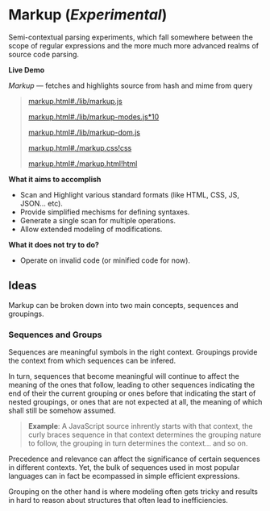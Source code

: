 # Markup (_Experimental_)

Semi-contextual parsing experiments, which fall somewhere between the scope of regular expressions and the more much more advanced realms of source code parsing.

**Live Demo**

_Markup_ — fetches and highlights source from hash and mime from query

> [markup.html#./lib/markup.js](./markup.html#./lib/markup.js)
>
> [markup.html#./lib/markup-modes.js\*10](./markup.html#./lib/markup-modes.js*10)
>
> [markup.html#./lib/markup-dom.js](./markup.html#./lib/markup-dom.js)
>
> [markup.html#./markup.css!css](./markup.html#./markup.css!css)
>
> [markup.html#./markup.html!html](./markup.html#./markup.html!html)

**What it aims to accomplish**

- Scan and Highlight various standard formats (like HTML, CSS, JS, JSON... etc).
- Provide simplified mechisms for defining syntaxes.
- Generate a single scan for multiple operations.
- Allow extended modeling of modifications.

**What it does not try to do?**

- Operate on invalid code (or minified code for now).

## Ideas

Markup can be broken down into two main concepts, sequences and groupings.

### Sequences and Groups

Sequences are meaningful symbols in the right context. Groupings provide
the context from which sequences can be infered.

In turn, sequences that become meaningful will continue to affect the meaning of the ones that follow, leading to other sequences indicating the end of their the current grouping or ones before that indicating the start of nested groupings, or ones that are not expected at all, the meaning of which shall still be somehow assumed.

> **Example**: A JavaScript source inhrently starts with that context, the curly
> braces sequence in that context determines the grouping nature to follow,
> the grouping in turn determines the context… and so on.

Precedence and relevance can affect the significance of certain sequences
in different contexts. Yet, the bulk of sequences used in most popular
languages can in fact be ecompassed in simple efficient expressions.

Grouping on the other hand is where modeling often gets tricky and results
in hard to reason about structures that often lead to inefficiencies.

<!--
https://cdnjs.com/libraries/babel-core
  https://cdnjs.cloudflare.com/ajax/libs/babel-core/6.1.19/browser.js
  https://cdnjs.cloudflare.com/ajax/libs/babel-core/6.1.19/browser.min.js

https://cdnjs.com/libraries/popper.js
  https://cdnjs.cloudflare.com/ajax/libs/popper.js/1.14.4/esm/popper.js

https://cdnjs.com/libraries/xregexp
  https://cdnjs.cloudflare.com/ajax/libs/xregexp/3.2.0/xregexp-all.js
  https://cdnjs.cloudflare.com/ajax/libs/xregexp/3.2.0/xregexp-all.min.js

Stupid
  https://raw.githubusercontent.com/lappang-cheung/pholio/master/lib/api/routes/profile.js!javascript
-->
